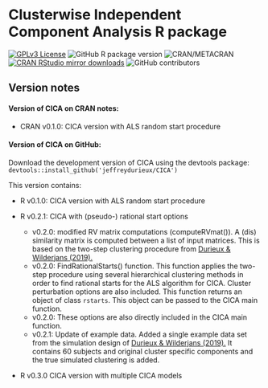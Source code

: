 # Clusterwise Independent Component Analysis R package

[![GPLv3 License](https://img.shields.io/badge/License-GPL%20v3-yellow.svg)](https://opensource.org/licenses/) ![GitHub R package version](https://img.shields.io/github/r-package/v/jeffreydurieux/CICA) ![CRAN/METACRAN](https://img.shields.io/cran/v/CICA) [![CRAN RStudio mirror downloads](https://cranlogs.r-pkg.org/badges/grand-total/CICA?color=blue)](https://r-pkg.org/pkg/CICA) ![GitHub contributors](https://img.shields.io/github/contributors/jeffreydurieux/CICA)

## Version notes

#### Version of CICA on CRAN notes:

-   CRAN v0.1.0: CICA version with ALS random start procedure

#### Version of CICA on GitHub:

Download the development version of CICA using the devtools package: `devtools::install_github('jeffreydurieux/CICA')`

This version contains:

-   R v0.1.0: CICA version with ALS random start procedure

-   R v0.2.1: CICA with (pseudo-) rational start options

    -   v0.2.0: modified RV matrix computations (computeRVmat()). A (dis) similarity matrix is computed between a list of input matrices. This is based on the two-step clustering procedure from [Durieux & Wilderjans (2019).](https://link.springer.com/article/10.1007/s41237-019-00086-4)
    -   v0.2.0: FindRationalStarts() function. This function applies the two-step procedure using several hierarchical clustering methods in order to find rational starts for the ALS algorithm for CICA. Cluster perturbation options are also included. This function returns an object of class `rstarts`. This object can be passed to the CICA main function.
    -   v0.2.0: These options are also directly included in the CICA main function.
    -   v0.2.1: Update of example data. Added a single example data set from the simulation design of [Durieux & Wilderjans (2019).](https://link.springer.com/article/10.1007/s41237-019-00086-4) It contains 60 subjects and original cluster specific components and the true simulated clustering is added.

-   R v0.3.0 CICA version with multiple CICA models
